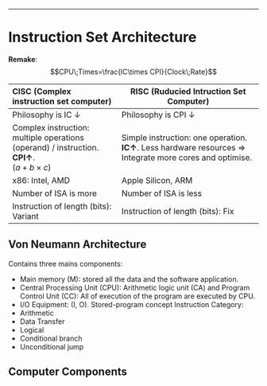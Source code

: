 ___
# Instruction Set Architecture
**Remake**: $$CPU\;Times=\frac{IC\times CPI}{Clock\;Rate}$$

| CISC (Complex instruction set computer)                                                         | RISC (Ruducied Intruction Set Computer)                                                                       |
| :---------------------------------------------------------------------------------------------- | ------------------------------------------------------------------------------------------------------------- |
| Philosophy is IC &darr;                                                                         | Philosophy is CPI &darr;                                                                                      |
| Complex instruction: multiple operations (operand) / instruction. **CPI↑**. <br>($a+b\times c$) | Simple instruction: one operation. **IC↑**.  Less hardware resources ⇒ Integrate more cores and optimise.<br> |
| x86: Intel, AMD                                                                                 | Apple Silicon, ARM                                                                                            |
| Number of ISA is more                                                                           | Number of ISA is less                                                                                         |
| Instruction of length (bits): Variant                                                           | Instruction of length (bits): Fix                                                                             |
## Von Neumann Architecture
Contains three mains components:
- Main memory (M): stored all the data and the software application.
- Central Processing Unit (CPU): Arithmetic logic unit (CA) and Program Control Unit (CC): All of execution of the program are executed by CPU.
- I/O Equipment: (I, O).
Stored-program concept
Instruction Category:
- Arithmetic 
- Data Transfer
- Logical
- Conditional branch
- Unconditional jump
## Computer Components
